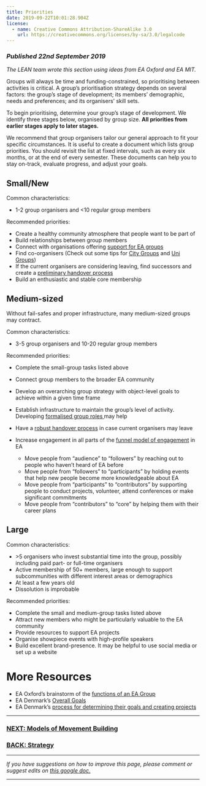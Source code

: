 ```yaml
---
title: Priorities
date: 2019-09-22T10:01:28.904Z
license:
  - name: Creative Commons Attribution-ShareAlike 3.0
    url: https://creativecommons.org/licenses/by-sa/3.0/legalcode
---
```

### *Published 22nd September 2019*

*The LEAN team wrote this section using ideas from EA Oxford and EA MIT.* 

Groups will always be time and funding-constrained, so prioritising between activities is critical. A group’s prioritisation strategy depends on several factors: the group’s stage of development; its members’ demographic, needs and preferences; and its organisers’ skill sets.

To begin prioritising, determine your group’s stage of development. We identify three stages below, organised by group size. **All priorities from earlier stages apply to later stages.** 

We recommend that group organisers tailor our general approach to fit your specific circumstances. It is useful to create a document which lists group priorities. You should revisit the list at fixed intervals, such as every six months, or at the end of every semester. These documents can help you to stay on-track, evaluate progress, and adjust your goals. 

## Small/New

Common characteristics:

* 1-2 group organisers and <10 regular group members

Recommended priorities:

* Create a healthy community atmosphere that people want to be part of
* Build relationships between group members
* Connect with organisations offering <a target="_blank" href="/tips/support/">support for EA groups</a>
* Find co-organisers (Check out some tips for <a target="_blank" href="/start/run-city-group#coorganiser/">City Groups</a> and <a target="_blank" href="/start/run-uni-group#coorganiser/">Uni Groups</a>)
* If the current organisers are considering leaving, find successors and create a <a target="_blank" href="/tips/handover/">preliminary handover process</a>
* Build an enthusiastic and stable core membership

## Medium-sized

Without fail-safes and proper infrastructure, many medium-sized groups may contract.

Common characteristics:

* 3-5 group organisers and 10-20 regular group members

Recommended priorities:

* Complete the small-group tasks listed above
* Connect group members to the broader EA community
* Develop an overarching group strategy with object-level goals to achieve within a given time frame
* Establish infrastructure to maintain the group’s level of activity. Developing <a target="_blank" href="/tips/articles/committee/">formalised group roles
  </a> may help
* Have a <a target="_blank" href="/tips/handover">robust handover process</a> in case current organisers may leave
* Increase engagement in all parts of the <a target="_blank" href="https://www.centreforeffectivealtruism.org/the-funnel-model/"> funnel model of engagement</a> in EA

  * Move people from “audience” to “followers” by reaching out to people who haven’t heard of EA before
  * Move people from “followers” to “participants” by holding events that help new people become more knowledgeable about EA
  * Move people from “participants” to “contributors” by supporting people to conduct projects, volunteer, attend conferences or make significant commitments
  * Move people from “contributors” to “core” by helping them with their career plans

## Large

Common characteristics:

* \>5 organisers who invest substantial time into the group, possibly including paid part- or full-time organisers
* Active membership of 50+ members, large enough to support subcommunities with different interest areas or demographics
* At least a few years old
* Dissolution is improbable 

Recommended priorities:

* Complete the small and medium-group tasks listed above
* Attract new members who might be particularly valuable to the EA community 
* Provide resources to support EA projects
* Organise showpiece events with high-profile speakers 
* Build excellent brand-presence. It may be helpful to use social media or set up a website

# More Resources

* EA Oxford’s brainstorm of the <a target="_blank" href="https://docs.google.com/document/d/1NHIPkNNPt7dDcc6-tt18TpaaPQmJf-bSpJQtEVwall4/edit?usp=sharing">functions of an EA Group</a>
* EA Denmark’s <a target="_blank" href="https://docs.google.com/document/d/1sf2y6sM3F0huE_XMRLFl98l_TuLuXM872e2ArGnlT1E/edit#heading=h.vs2jjp3on5g5">Overall Goals</a> 
* EA Denmark’s <a target="_blank" href="https://forum.effectivealtruism.org/posts/7He8vRrbyyeKFZdif/strategy-development-for-ea-groups-lessons-learned-from-ea">process for determining their goals and creating projects</a>

<hr>

### [NEXT: Models of Movement Building](/tips/articles/models/)

### [BACK: Strategy](/tips/strategy/)

<hr>

*If you have suggestions on how to improve this page, please comment or suggest edits on* <a target="_blank" href="https://docs.google.com/document/d/1dNKLHJQ0W6ApzSSMqb9UZzK032wBjMUvfnOuvgVelzk/edit?usp=sharing">*this google doc.*</a>

<hr>